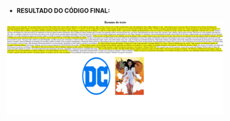 - **RESULTADO DO CÓDIGO FINAL:**

![LINK](https://github.com/P1p101/Ferramenta-para-texto/blob/main/Captura%20de%20tela%202024-05-18%20202239.png)

